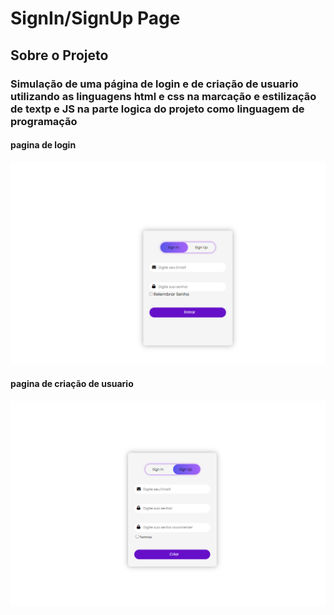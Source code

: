 # SignIn/SignUp Page

## __Sobre o Projeto__

### Simulação de uma página de login e de criação de usuario utilizando as linguagens html e css na marcação e estilização de textp e JS na parte logica do projeto como linguagem de programação 

#### pagina de login
![pagina de login](./public/img/signIn.png)
#### pagina de criação de usuario
![pagina de login](./public/img/signUp.png)